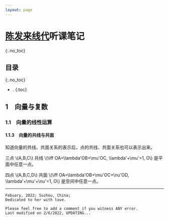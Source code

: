 ```yaml
---
layout: page
---
```


# [陈发来线代](https://www.icourses.cn/sCourse/course_3066.html)听课笔记
{:.no_toc}

## 目录
{:.no_toc}

* .
{:toc}

## 1&emsp;向量与复数

### 1.1&emsp;向量的线性运算

#### 1.1.3&emsp;向量的共线与共面

知道向量的共线、共面关系的表示后，点的共线、共面关系也可以表示出来。

三点 \\(A,B,C\\) 共线 \\(\iff OA=\lambda'OB+\mu'OC, \lambda'+\mu'=1, O\\) 是平面中任意一点。

四点 \\(A,B,C,D\\) 共面 \\(\iff OA=\lambda'OB+\mu'OC+\nu'OD, \lambda'+\mu'+\nu'=1, O\\) 是空间中任意一点。

---

```text
Febuary, 2022; Suzhou, China;
Dedicated to her with love.

Please feel free to add a comment if you witness ANY error.
Last modified on 2/6/2022, UPDATING...
```

